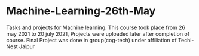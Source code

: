 # Machine-Learning-26th-May
Tasks and projects for Machine learning. 
This course took place from 26 may 2021 to 20 july 2021, Projects were uploaded later after completion of course.
Final Project was done in group(cog-tech) under affiliation of Techi-Nest Jaipur

